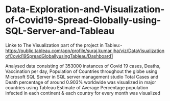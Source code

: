 # Data-Exploration-and-Visualization-of-Covid19-Spread-Globally-using-SQL-Server-and-Tableau
Linke to The Visualization part of the project in Tableu:-
https://public.tableau.com/app/profile/suraj.kumar.jha/viz/DataVisualizationofCovid19SpreadGloballyusingTableau/Dashboard1

Analysed data consisting of 353000 instances of Covid 19 cases, Deaths, Vaccination per day, Population of Countries throughout the globe using Microsoft SQL Server in SQL server management studio
Total Cases and Death percentage of around 0.903% worldwide was visualized in major countries using Tableau 
Estimate of Average Percentage population infected in each continent & each country for every month was visualized

